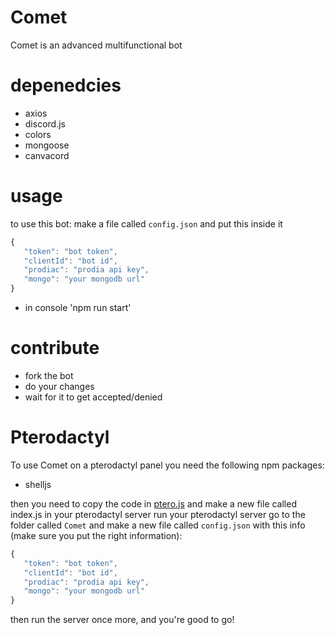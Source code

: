 # Comet
Comet is an advanced multifunctional bot
# depenedcies
- axios
- discord.js
- colors
- mongoose
- canvacord
# usage
to use this bot:
make a file called `config.json` and put this inside it
```js
{
   "token": "bot token",
   "clientId": "bot id",
   "prodiac": "prodia api key",
   "mongo": "your mongodb url"
}
```
- in console 'npm run start'
# contribute
- fork the bot
- do your changes
- wait for it to get accepted/denied
# Pterodactyl
To use Comet on a pterodactyl panel you need the following npm packages:
- shelljs

then you need to copy the code in [ptero.js]() and make a new file called index.js in your pterodactyl server
run your pterodactyl server
go to the folder called `Comet` and make a new file called `config.json` with this info (make sure you put the right information):
```js
{
   "token": "bot token",
   "clientId": "bot id",
   "prodiac": "prodia api key",
   "mongo": "your mongodb url"
}
```
then run the server once more, and you're good to go!
